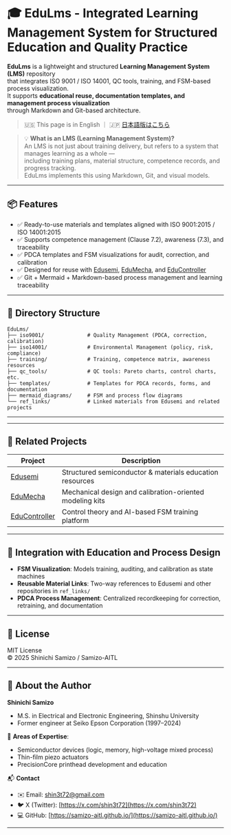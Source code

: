 # 🎓 EduLms - Integrated Learning Management System for Structured Education and Quality Practice

**EduLms** is a lightweight and structured **Learning Management System (LMS)** repository  
that integrates ISO 9001 / ISO 14001, QC tools, training, and FSM-based process visualization.  
It supports **educational reuse, documentation templates, and management process visualization**  
through Markdown and Git-based architecture.
> 🇺🇸 This page is in English ｜ 🇯🇵 [日本語版はこちら](./README.md)

> 💡 **What is an LMS (Learning Management System)?**  
> An LMS is not just about training delivery, but refers to a system that manages learning as a whole —  
> including training plans, material structure, competence records, and progress tracking.  
> EduLms implements this using Markdown, Git, and visual models.

---

## 📦 Features

- ✅ Ready-to-use materials and templates aligned with ISO 9001:2015 / ISO 14001:2015
- ✅ Supports competence management (Clause 7.2), awareness (7.3), and traceability
- ✅ PDCA templates and FSM visualizations for audit, correction, and calibration
- ✅ Designed for reuse with [Edusemi](https://github.com/samizo-aitl/Edusemi), [EduMecha](https://github.com/samizo-aitl/EduMecha), and [EduController](https://github.com/samizo-aitl/EduController)
- ✅ Git + Mermaid + Markdown-based process management and learning traceability

---

## 📁 Directory Structure

```plaintext
EduLms/
├── iso9001/              # Quality Management (PDCA, correction, calibration)
├── iso14001/             # Environmental Management (policy, risk, compliance)
├── training/             # Training, competence matrix, awareness resources
├── qc_tools/             # QC tools: Pareto charts, control charts, etc.
├── templates/            # Templates for PDCA records, forms, and documentation
├── mermaid_diagrams/     # FSM and process flow diagrams
└── ref_links/            # Linked materials from Edusemi and related projects
```

---

---

## 🔗 Related Projects

| Project       | Description                                                   |
|---------------|---------------------------------------------------------------|
| [Edusemi](https://github.com/samizo-aitl/Edusemi)         | Structured semiconductor & materials education resources |
| [EduMecha](https://github.com/samizo-aitl/EduMecha)       | Mechanical design and calibration-oriented modeling kits |
| [EduController](https://github.com/samizo-aitl/EduController) | Control theory and AI-based FSM training platform         |

---

## 🧠 Integration with Education and Process Design

- **FSM Visualization**: Models training, auditing, and calibration as state machines
- **Reusable Material Links**: Two-way references to Edusemi and other repositories in `ref_links/`
- **PDCA Process Management**: Centralized recordkeeping for correction, retraining, and documentation

---

## 📜 License

MIT License  
© 2025 Shinichi Samizo / Samizo-AITL

---

## 👤 About the Author

**Shinichi Samizo**  
- M.S. in Electrical and Electronic Engineering, Shinshu University  
- Former engineer at Seiko Epson Corporation (1997–2024)  

📌 **Areas of Expertise**:
- Semiconductor devices (logic, memory, high-voltage mixed process)  
- Thin-film piezo actuators  
- PrecisionCore printhead development and education  

📬 **Contact**
- ✉️ Email: [shin3t72@gmail.com](mailto:shin3t72@gmail.com)  
- 🐦 X (Twitter): [https://x.com/shin3t72](https://x.com/shin3t72)  
- 💻 GitHub: [https://samizo-aitl.github.io/](https://samizo-aitl.github.io/)

---


